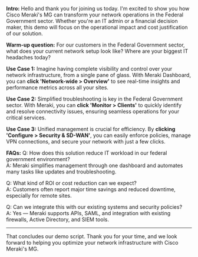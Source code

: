 **Intro:**
Hello and thank you for joining us today. I'm excited to show you how Cisco Meraki's MG can transform your network operations in the Federal Government sector. Whether you're an IT admin or a financial decision maker, this demo will focus on the operational impact and cost justification of our solution.

**Warm-up question:**
For our customers in the Federal Government sector, what does your current network setup look like? Where are your biggest IT headaches today?

**Use Case 1:**
Imagine having complete visibility and control over your network infrastructure, from a single pane of glass. With Meraki Dashboard, you can **click 'Network-wide > Overview'** to see real-time insights and performance metrics across all your sites.

**Use Case 2:**
Simplified troubleshooting is key in the Federal Government sector. With Meraki, you can **click 'Monitor > Clients'** to quickly identify and resolve connectivity issues, ensuring seamless operations for your critical services.

**Use Case 3:**
Unified management is crucial for efficiency. By **clicking 'Configure > Security & SD-WAN'**, you can easily enforce policies, manage VPN connections, and secure your network with just a few clicks.

**FAQs:**
Q: How does this solution reduce IT workload in our federal government environment?  
A: Meraki simplifies management through one dashboard and automates many tasks like updates and troubleshooting.

Q: What kind of ROI or cost reduction can we expect?  
A: Customers often report major time savings and reduced downtime, especially for remote sites.

Q: Can we integrate this with our existing systems and security policies?  
A: Yes — Meraki supports APIs, SAML, and integration with existing firewalls, Active Directory, and SIEM tools.

---

That concludes our demo script. Thank you for your time, and we look forward to helping you optimize your network infrastructure with Cisco Meraki's MG.